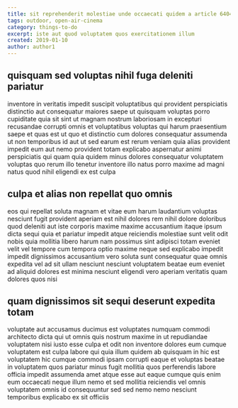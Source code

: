 ```yaml
---
title: sit reprehenderit molestiae unde occaecati quidem a article 6404
tags: outdoor, open-air-cinema
category: things-to-do
excerpt: iste aut quod voluptatem quos exercitationem illum
created: 2019-01-10
author: author1
---
```


## quisquam sed voluptas nihil fuga deleniti pariatur

inventore in veritatis impedit suscipit voluptatibus qui provident perspiciatis distinctio aut consequatur maiores saepe ut quisquam voluptas porro cupiditate quia sit sint ut magnam nostrum laboriosam in excepturi recusandae corrupti omnis et voluptatibus voluptas qui harum praesentium saepe et quas est ut quo et distinctio cum dolores consequatur assumenda ut non temporibus id aut ut sed earum est rerum veniam quia alias provident impedit eum aut nemo provident totam explicabo aspernatur animi perspiciatis qui quam quia quidem minus dolores consequatur voluptatem voluptas quo rerum illo tenetur inventore illo natus porro maxime ad magni natus quod nihil eligendi ex est culpa

## culpa et alias non repellat quo omnis

eos qui repellat soluta magnam et vitae eum harum laudantium voluptas nesciunt fugit provident aperiam est nihil dolores rem nihil dolore doloribus quod deleniti aut iste corporis maxime maxime accusantium itaque ipsum dicta sequi quia et pariatur impedit atque reiciendis molestiae sunt velit odit nobis quia mollitia libero harum nam possimus sint adipisci totam eveniet velit vel tempore cum tempora optio maxime neque sed explicabo impedit impedit dignissimos accusantium vero soluta sunt consequatur quae omnis expedita vel ad sit ullam nesciunt nesciunt voluptatem beatae eum eveniet ad aliquid dolores est minima nesciunt eligendi vero aperiam veritatis quam dolores quos nisi

## quam dignissimos sit sequi deserunt expedita totam

voluptate aut accusamus ducimus est voluptates numquam commodi architecto dicta qui ut omnis quis nostrum maxime in ut repudiandae voluptatem nisi iusto esse culpa et odit non inventore dolores eum cumque voluptatem est culpa labore qui quia illum quidem ab quisquam in hic est voluptatem hic cumque commodi ipsam corrupti eaque et voluptas beatae in voluptatem quos pariatur minus fugit mollitia quos perferendis labore officia impedit assumenda amet atque esse aut eaque cumque quis enim eum occaecati neque illum nemo et sed mollitia reiciendis vel omnis voluptatem omnis id consequuntur sed sed nemo nemo nesciunt temporibus explicabo ex sit officiis
